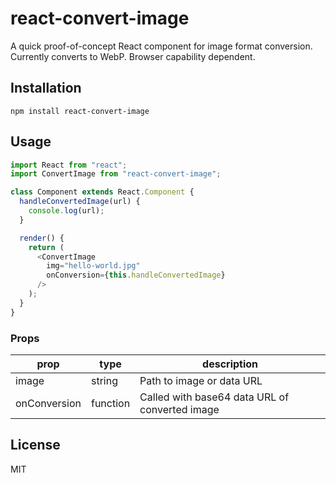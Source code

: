 # react-convert-image

A quick proof-of-concept React component for image format conversion. Currently converts to WebP. Browser capability dependent.

## Installation

```
npm install react-convert-image
```

## Usage

```javascript
import React from "react";
import ConvertImage from "react-convert-image";

class Component extends React.Component {
  handleConvertedImage(url) {
    console.log(url);
  }

  render() {
    return (
      <ConvertImage
        img="hello-world.jpg"
        onConversion={this.handleConvertedImage}
      />
    );
  }
}
```

### Props

| prop              | type     | description                                                                |
| ----------------- | -------- | -------------------------------------------------------------------------- |
| image             | string   | Path to image or data URL                                                  |
| onConversion      | function | Called with base64 data URL of converted image                             |

## License

MIT

